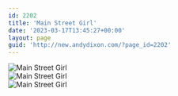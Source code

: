 ```yaml
---
id: 2202
title: 'Main Street Girl'
date: '2023-03-17T13:45:27+00:00'
layout: page
guid: 'http://new.andydixon.com/?page_id=2202'
---
```


![Main Street Girl](https://i0.wp.com/assets.g8x2.ldn.idrivee2-23.com/posters/Main%20Street%20Girl%2001.jpg?w=1200&ssl=1 "Main Street Girl")  
![Main Street Girl](https://i0.wp.com/assets.g8x2.ldn.idrivee2-23.com/posters/Main%20Street%20Girl%2002.jpg?w=1200&ssl=1 "Main Street Girl")  
![Main Street Girl](https://i0.wp.com/assets.g8x2.ldn.idrivee2-23.com/posters/Main%20Street%20Girl%2003.jpg?w=1200&ssl=1 "Main Street Girl")